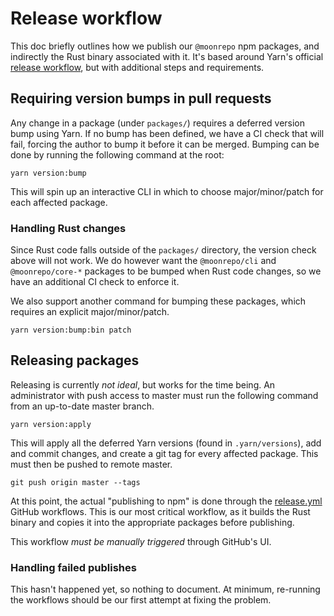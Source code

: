 # Release workflow

This doc briefly outlines how we publish our `@moonrepo` npm packages, and indirectly the Rust
binary associated with it. It's based around Yarn's official
[release workflow](https://yarnpkg.com/features/release-workflow), but with additional steps and
requirements.

## Requiring version bumps in pull requests

Any change in a package (under `packages/`) requires a deferred version bump using Yarn. If no bump
has been defined, we have a CI check that will fail, forcing the author to bump it before it can be
merged. Bumping can be done by running the following command at the root:

```shell
yarn version:bump
```

This will spin up an interactive CLI in which to choose major/minor/patch for each affected package.

### Handling Rust changes

Since Rust code falls outside of the `packages/` directory, the version check above will not work.
We do however want the `@moonrepo/cli` and `@moonrepo/core-*` packages to be bumped when Rust code
changes, so we have an additional CI check to enforce it.

We also support another command for bumping these packages, which requires an explicit
major/minor/patch.

```shell
yarn version:bump:bin patch
```

## Releasing packages

Releasing is currently _not ideal_, but works for the time being. An administrator with push access
to master must run the following command from an up-to-date master branch.

```shell
yarn version:apply
```

This will apply all the deferred Yarn versions (found in `.yarn/versions`), add and commit changes,
and create a git tag for every affected package. This must then be pushed to remote master.

```shell
git push origin master --tags
```

At this point, the actual "publishing to npm" is done through the
[release.yml](https://github.com/moonrepo/moon/blob/master/.github/workflows/release.yml) GitHub
workflows. This is our most critical workflow, as it builds the Rust binary and copies it into the
appropriate packages before publishing.

This workflow _must be manually triggered_ through GitHub's UI.

### Handling failed publishes

This hasn't happened yet, so nothing to document. At minimum, re-running the workflows should be our
first attempt at fixing the problem.
